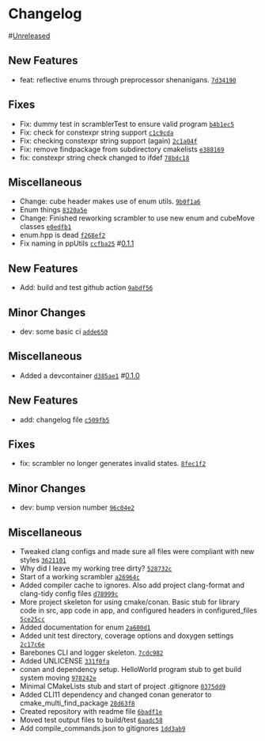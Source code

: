# Changelog

#[Unreleased](https://github.com/bwhitchurch/CubeTimer/compare/0.1.1...HEAD)

## New Features

- feat: reflective enums through preprocessor shenanigans. [`7d34190`](https://github.com/bwhitchurch/CubeTimer/commit/7d34190747b18cabc922cf4bad7c1ce38c7e5b6a)

## Fixes

- Fix: dummy test in scramblerTest to ensure valid program [`b4b1ec5`](https://github.com/bwhitchurch/CubeTimer/commit/b4b1ec58fc2620da520f6bc95eb0f5b67333afbd)
- Fix: check for constexpr string support [`c1c9cda`](https://github.com/bwhitchurch/CubeTimer/commit/c1c9cdaa66722f1f56c57ed2d08b5dad9bc5418f)
- Fix: checking constexpr string support (again) [`2c1a04f`](https://github.com/bwhitchurch/CubeTimer/commit/2c1a04f1fab6c3f10914c418750da9827369b543)
- Fix: remove findpackage from subdirectory cmakelists [`e388169`](https://github.com/bwhitchurch/CubeTimer/commit/e388169d2ee39cc8a97ad0b35b9fd68975d36475)
- fix: constexpr string check changed to ifdef [`78bdc18`](https://github.com/bwhitchurch/CubeTimer/commit/78bdc184ab927b76b3fa0bf987f7267765917c52)

## Miscellaneous

- Change: cube header makes use of enum utils. [`9b0f1a6`](https://github.com/bwhitchurch/CubeTimer/commit/9b0f1a644d1720c5d9cd796d8867fd476183e103)
- Enum things [`8320a5e`](https://github.com/bwhitchurch/CubeTimer/commit/8320a5ee7d8ffa4e60959c8de8ed9dcadecc7703)
- Change: Finished reworking scrambler to use new enum and cubeMove classes [`e0edfb1`](https://github.com/bwhitchurch/CubeTimer/commit/e0edfb1b2f518fd5ef3a43b6c988eeb1a40dc062)
- enum.hpp is dead [`f268ef2`](https://github.com/bwhitchurch/CubeTimer/commit/f268ef27d5541603acb786a228f410548e4e52f0)
- Fix naming in ppUtils [`ccfba25`](https://github.com/bwhitchurch/CubeTimer/commit/ccfba2500685859fcfb39d08341ff165bf93febc)
#[0.1.1](https://github.com/bwhitchurch/CubeTimer/compare/0.1.0...0.1.1)

## New Features

- Add: build and test github action [`9abdf56`](https://github.com/bwhitchurch/CubeTimer/commit/9abdf5625baa201edb13cab1a4e2500f5ac396fe)

## Minor Changes

- dev: some basic ci [`adde650`](https://github.com/bwhitchurch/CubeTimer/commit/adde6502800a7ca5425df555e5ffed572a7dab2f)

## Miscellaneous

- Added a devcontainer [`d385ae1`](https://github.com/bwhitchurch/CubeTimer/commit/d385ae1286ea190dca818ad0048f5a6c7fc1a8f2)
#[0.1.0]()

## New Features

- add: changelog file [`c509fb5`](https://github.com/bwhitchurch/CubeTimer/commit/c509fb5d43dbb69b4d3320a10fb44701b9021bfb)

## Fixes

- fix: scrambler no longer generates invalid states. [`8fec1f2`](https://github.com/bwhitchurch/CubeTimer/commit/8fec1f21fa42cfb7d4a586743f06d422125916b4)

## Minor Changes

- dev: bump version number [`96c04e2`](https://github.com/bwhitchurch/CubeTimer/commit/96c04e22854909f6f4540728f23f8523025bf748)

## Miscellaneous

- Tweaked clang configs and made sure all files were compliant with new styles [`3621101`](https://github.com/bwhitchurch/CubeTimer/commit/36211013a9b643c26633c5fd9979a88fc5f01af3)
- Why did I leave my working tree dirty? [`528732c`](https://github.com/bwhitchurch/CubeTimer/commit/528732cd351071def42604c5add3499352a72318)
- Start of a working scrambler [`a26964c`](https://github.com/bwhitchurch/CubeTimer/commit/a26964c325d2bd63e69aff699bdc721aef60e106)
- Added compiler cache to ignores. Also add project clang-format and clang-tidy config files [`d78999c`](https://github.com/bwhitchurch/CubeTimer/commit/d78999c1ebcfb4be666513641b98431855da0915)
- More project skeleton for using cmake/conan. Basic stub for library code in src, app code in app, and configured headers in configured_files [`5ce25cc`](https://github.com/bwhitchurch/CubeTimer/commit/5ce25cc2cdf29dbda1b9399279688f8b058230af)
- Added documentation for enum [`2a600d1`](https://github.com/bwhitchurch/CubeTimer/commit/2a600d111fc1d93206cad15695472dec93d8c126)
- Added unit test directory, coverage options and doxygen settings [`2c17c6e`](https://github.com/bwhitchurch/CubeTimer/commit/2c17c6ed93e24c8e5d0bf864807862dd750a0879)
- Barebones CLI and logger skeleton. [`7cdc982`](https://github.com/bwhitchurch/CubeTimer/commit/7cdc982ca5db47d0e6793e5cbe44125011407252)
- Added UNLICENSE [`331f0fa`](https://github.com/bwhitchurch/CubeTimer/commit/331f0fa3bf4e0645a2ef9ddaf2f60a81a6284d5f)
- conan and dependency setup. HelloWorld program stub to get build system moving [`978242e`](https://github.com/bwhitchurch/CubeTimer/commit/978242ee34e68d4f9c1a6551ef590abf736d4e33)
- Minimal CMakeLists stub and start of project .gitignore [`0375dd9`](https://github.com/bwhitchurch/CubeTimer/commit/0375dd9f52dcbf3a044e6f0feb70a418da86c048)
- Added CLI11 dependency and changed conan generator to cmake_multi_find_package [`28d63f8`](https://github.com/bwhitchurch/CubeTimer/commit/28d63f8d6dcbdb99949dcbd3009a60e95a33682f)
- Created repository with readme file [`6badf1e`](https://github.com/bwhitchurch/CubeTimer/commit/6badf1e8bf05f7875f06a8dfca5bfe62f9372f1b)
- Moved test output files to build/test [`6aadc58`](https://github.com/bwhitchurch/CubeTimer/commit/6aadc58bc596afce0faaa538356b90c2624da1d9)
- Add compile_commands.json to gitignores [`1dd3ab9`](https://github.com/bwhitchurch/CubeTimer/commit/1dd3ab99622a96a1998ded119b0aa4e4cbe11b28)
